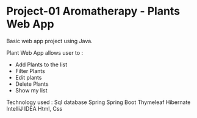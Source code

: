 # Project-01 Aromatherapy - Plants Web App
Basic web app project using Java.

Plant Web App allows user to :
- Add Plants to the list
- Filter Plants
- Edit plants
- Delete Plants
- Show my list

Technology used :
Sql database
Spring 
Spring Boot 
Thymeleaf
Hibernate
IntelliJ IDEA
Html, Css
